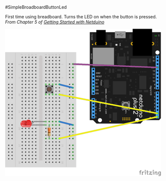 #SimpleBroadboardButtonLed

First time using breadboard. Turns the LED on when the button is pressed. *From Chapter 5 of [Getting Started with Netduino](http://www.amazon.com/Getting-Started-Netduino-Chris-Walker-ebook/dp/B007AU3D2U)*

![SimpleBreadboardButtonLed.png](SimpleBreadboardButtonLed.png)
